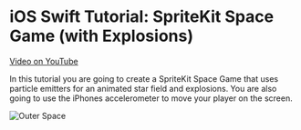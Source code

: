 # iOS Swift Tutorial: SpriteKit Space Game (with Explosions)

[Video on YouTube](https:https://www.youtube.com/watch?time_continue=202&v=ErQgr68YxdA)

In this tutorial you are going to create a SpriteKit Space Game that uses particle emitters for an animated star field and explosions. You are also going to use the iPhones accelerometer to move your player on the screen.

![Outer Space](http://i.imgur.com/9pzSzi5.png "Outer Space")
